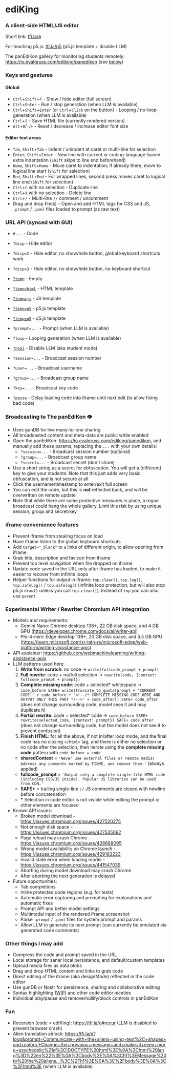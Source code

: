 # ediKing
### A client-side HTML/JS editor
Short link: [tfi.la/e](https://tfi.la/e)

For teaching p5.js: [tfi.la/p5](https://tfi.la/p5)  (p5.js template + disable LLM)

The panEdiKon gallery for monitoring students remotely: https://io.eyalgruss.com/ediking/panedikon (see [below](#pan))

### Keys and gestures
#### Global
- `Ctrl`+`Shift`+`F` - Show / hide editor (full screen)
- `Ctrl`+`Enter` - Run / stop generation (when LLM is available)
- `Ctrl`+`Shift`+`Enter` (or `Ctrl`+`Click` on the button) - Looping / no-loop generation (when LLM is available)
- `Ctrl`+`S` - Save HTML file (currently rendered version)
- `Alt`+`0`/`-`/`+` - Reset / decrease / increase editor font size

#### Editor text areas
- `Tab`, `Shift`+`Tab` - Indent / unindent at caret or multi-line for selection
- `Enter`, `Shift`+`Enter` - New line with current or coding-language-based extra indentation (`Shift` skips to line end beforehand)
- `Home`, `Shift`+`Home` - Move caret to indentation; if already there, move to logical line start (`Shift` for selection) 
- `End`, `Shift`+`End` - For wrapped lines, second press moves caret to logical line end (`Shift` for selection)
- `Ctrl`+`C` with no selection - Duplicate line
- `Ctrl`+`X` with no selection - Delete line
- `Ctrl`+`/` - Multi-line `//` comment / uncomment
- Drag and drop file(s) - Open and add HTML tags for CSS and JS, `.prompt` / `.poml` files loaded to prompt (as raw text)

### URL API (synced with GUI)
- `#...` - Code


- `?disp` - Hide editor
- `?disp=2` - Hide editor, no show/hide button, global keyboard shortcuts work
- `?disp=3` - Hide editor, no show/hide button, no keyboard shortcut


- [`?temp`](https://tfi.la/e?temp) - Empty
- [`?temp=html`](https://tfi.la/e?temp=html) - HTML template
- [`?temp=js`](https://tfi.la/e?temp=js) - JS template
- [`?temp=p5`](https://tfi.la/e?temp=p5) - p5.js template
- [`?temp=q5`](https://tfi.la/e?temp=q5) - q5.js template


- `?prompt=...` - Prompt (when LLM is available)
- `?loop` - Looping generation (when LLM is available)
- [`?noai`](https://tfi.la/e?noai) - Disable LLM (aka student mode)


- `?session=...` - Broadcast session number
- `?user=...` - Broadcast username
- `?group=...` - Broadcast group name
- `?key=...` - Broadcast key code


- `?pause` - Delay loading code into iframe until next edit (to allow fixing bad code)

### <a id="pan"></a>Broadcasting to The panEdiKon 👁️
- Uses gunDB for live many-to-one sharing
- All broadcasted content and meta-data are public while enabled
- Open the panEdiKon: https://io.eyalgruss.com/ediking/panedikon,
and manually add these params, replacing the `...` with your own details:
  - `?session=...` - Broadcast session number (optional)
  - `?group=...` - Broadcast group name
  - `?secret=...` - Broadcast secret (don't share)
- Use a short string as a secret for obfuscation.
You will get a (different) key to give your students.
Note that this just adds very basic obfuscation, and is not secure at all
- Click the username/timestamp to enter/exit full screen
- You can edit the code, but this is __not__ reflected back, and will be overwritten on remote update
- Note that while there are some protective measures in place, a rogue broadcast could hang the whole gallery.
Limit this risk by using unique session, group and secret/key

### iframe convenience features
- Prevent iframe from stealing focus on load
- Have iframe listen to the global keyboard shortcuts
- Add `target="_blank"` to `a` links of different origin, to allow opening from iframe
- Grab title, description and favicon from iframe
- Prevent top level navigation when file dropped on iframe
- Update code saved in the URL only after iframe has loaded, to make it easier to recover from infinite loops 
- Helper functions for output in iframe: `top.clear()`, `top.log()`, `top.safeLog()` / `top.safelog()` (infinite loop protection; but will also stop p5.js `draw()` unless you call `top.clear()`). Instead of `top` you can also use `parent`

### Experimental Writer / Rewriter Chromium API integration
- Models and requirements:
  - Gemini Nano: Chrome desktop 138+, 22 GB disk space, and 4 GB GPU (https://developer.chrome.com/docs/ai/writer-api)
  - Phi-4-mini: Edge desktop 139+, 20 GB disk space, and 5.5 GB GPU (https://learn.microsoft.com/sr-latn-rs/microsoft-edge/web-platform/writing-assistance-apis)
- API explainer: https://github.com/webmachinelearning/writing-assistance-apis
- LLM patterns used here:
  1. __Write from scratch__: no code -> `write(fullcode_prompt + prompt)`
  2. __Full rewrite__: code + no/full selection -> `rewrite(code, {context: fullcode_prompt + prompt})`
  3. __Complete missing code__: code + selected* whitespace -> `code_before SAFE+ write(truncate_to_quota(prompt + 'CURRENT CODE:' + code_before + '<!--/* COMPLETE MISSING CODE HERE AND OUTPUT ONLY THIS PART */-->' + code_after)) SAFE+ code_after` (does not change surrounding code, model sees it and may duplicate it)
  4. __Partial rewrite__: code + selected* code -> `code_before SAFE+ rewrite(selected_code, {context: prompt}) SAFE+ code_after` (does not change surrounding code, but the model does not see it to prevent confusion)
  5. __Finish HTML__: for all the above, if not in/after loop mode, and the final code has no closing `</html>` tag, and there is either no selection or no code after the selection, then iterate using the __complete missing code__ pattern with `code_before = code`
  - __sharedContext__ = `'Never use external files or remote media! Address any comments marked by FIXME, and remove them.'` (always applied)
  - __fullcode_prompt__ = `'Output only a complete single-file HTML code (including CSS/JS inside). Popular JS libraries can be used from CDN.'`
  - __SAFE+__ = trailing single-line `//` JS comments are closed with newline before concatenation
  - __*__ Selection in code editor is not visible while editing the prompt or other elements are focused
- Known API issues:
  - Broken model download - https://issues.chromium.org/issues/427520275
  - Not enough disk space - https://issues.chromium.org/issues/427535092
  - Page reload may crash Chrome - https://issues.chromium.org/issues/428688095
  - Wrong model availability on Chrome launch - https://issues.chromium.org/issues/429183223
  - Invalid state error when loading model - https://issues.chromium.org/issues/441547039
  - Aborting during model download may crash Chrome
  - After aborting the next generation is delayed
- Future opportunities:
  - Tab completions
  - Inline protected code regions (e.g. for tests)
  - Automatic error capturing and prompting for explanations and automatic fixes
  - Prompt API and better model settings
  - Multimodal input of the rendered iframe screenshot
  - Parse `.prompt` / `.poml` files for system prompt and params
  - Allow LLM to generate its next prompt (can currently be emulated via generated code comments)

### Other things I may add
- Compress the code and prompt saved in the URL
- Local storage for saner local persistence, and default/custom templates
- Upload media files as data blobs
- Drag and drop HTML content and links to grab code
- Direct editing of the iframe (aka designMode) reflected in the code editor
- Use gunDB or Nostr for persistence, sharing and collaborative editing
- Syntax highlighting ([WIP](https://codepen.io/eyaler/pen/NPGOaJb)) and other code editor niceties
- Individual play/pause and remove/nullify/block controls in panEdiKon

### Fun
- Recursion (code = ediKing): https://tfi.la/e#recur (LLM is disabled to prevent browser crash)
- Alien translation airlock: https://tfi.la/e?loop&prompt=Communicate+with+the+aliens+using+text%2C+shapes+and+colors.+Change+the+prevoius+message+and+make+it+even+more+psychedelic%21#%3C!DOCTYPE%20html%3E%0A%3Chtml%20lang%3D%22en%22%3E%0A%3Cbody%3E%0A%3Ch1%3EMessage%20to%20the%20aliens...%3C%2Fh1%3E%0A%3C%2Fbody%3E%0A%3C%2Fhtml%3E (when LLM is available)
